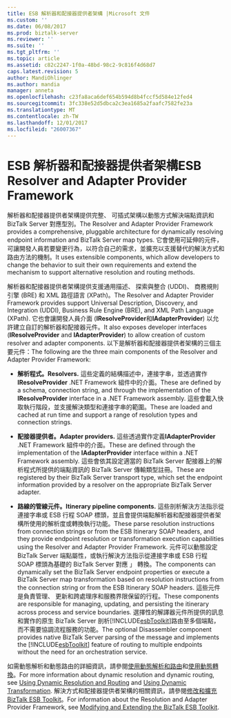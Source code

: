 ```yaml
---
title: ESB 解析器和配接器提供者架構 |Microsoft 文件
ms.custom: ''
ms.date: 06/08/2017
ms.prod: biztalk-server
ms.reviewer: ''
ms.suite: ''
ms.tgt_pltfrm: ''
ms.topic: article
ms.assetid: c82c2247-1f0a-48bd-98c2-9c816f4d68d7
caps.latest.revision: 5
author: MandiOhlinger
ms.author: mandia
manager: anneta
ms.openlocfilehash: c23fa8aca6def654b594d8b4fccf5d584e12fed4
ms.sourcegitcommit: 3fc338e52d5dbca2c3ea1685a2faafc7582fe23a
ms.translationtype: MT
ms.contentlocale: zh-TW
ms.lasthandoff: 12/01/2017
ms.locfileid: "26007367"
---
```

# <a name="esb-resolver-and-adapter-provider-framework"></a><span data-ttu-id="51062-102">ESB 解析器和配接器提供者架構</span><span class="sxs-lookup"><span data-stu-id="51062-102">ESB Resolver and Adapter Provider Framework</span></span>
<span data-ttu-id="51062-103">解析器和配接器提供者架構提供完整、 可插式架構以動態方式解決端點資訊和 BizTalk Server 對應型別。</span><span class="sxs-lookup"><span data-stu-id="51062-103">The Resolver and Adapter Provider Framework provides a comprehensive, pluggable architecture for dynamically resolving endpoint information and BizTalk Server map types.</span></span> <span data-ttu-id="51062-104">它會使用可延伸的元件，可讓開發人員若要變更行為，以符合自己的需求，並擴充以支援替代的解決方式和路由方法的機制。</span><span class="sxs-lookup"><span data-stu-id="51062-104">It uses extensible components, which allow developers to change the behavior to suit their own requirements and extend the mechanism to support alternative resolution and routing methods.</span></span>  
  
 <span data-ttu-id="51062-105">解析器和配接器提供者架構提供支援通用描述、 探索與整合 (UDDI)、 商務規則引擎 (BRE) 和 XML 路徑語言 (XPath)。</span><span class="sxs-lookup"><span data-stu-id="51062-105">The Resolver and Adapter Provider Framework provides support Universal Description, Discovery, and Integration (UDDI), Business Rule Engine (BRE), and XML Path Language (XPath).</span></span> <span data-ttu-id="51062-106">它也會讓開發人員介面 (**IResolveProvider**和**IAdapterProvider**) 以允許建立自訂的解析器和配接器元件。</span><span class="sxs-lookup"><span data-stu-id="51062-106">It also exposes developer interfaces (**IResolveProvider** and **IAdapterProvider**) to allow creation of custom resolver and adapter components.</span></span> <span data-ttu-id="51062-107">以下是解析器和配接器提供者架構的三個主要元件：</span><span class="sxs-lookup"><span data-stu-id="51062-107">The following are the three main components of the Resolver and Adapter Provider Framework:</span></span>  
  
-   <span data-ttu-id="51062-108">**解析程式。**</span><span class="sxs-lookup"><span data-stu-id="51062-108">**Resolvers.**</span></span> <span data-ttu-id="51062-109">這些定義的結構描述中，連接字串，並透過實作**IResolveProvider** .NET Framework 組件中的介面。</span><span class="sxs-lookup"><span data-stu-id="51062-109">These are defined by a schema, connection string, and through the implementation of the **IResolveProvider** interface in a .NET Framework assembly.</span></span> <span data-ttu-id="51062-110">這些會載入快取執行階段，並支援解決類型和連接字串的範圍。</span><span class="sxs-lookup"><span data-stu-id="51062-110">These are loaded and cached at run time and support a range of resolution types and connection strings.</span></span>  
  
-   <span data-ttu-id="51062-111">**配接器提供者。**</span><span class="sxs-lookup"><span data-stu-id="51062-111">**Adapter providers.**</span></span> <span data-ttu-id="51062-112">這些透過實作定義**IAdapterProvider** .NET Framework 組件中的介面。</span><span class="sxs-lookup"><span data-stu-id="51062-112">These are defined through the implementation of the **IAdapterProvider** interface within a .NET Framework assembly.</span></span> <span data-ttu-id="51062-113">這些會依其設定適當的 BizTalk Server 配接器上的解析程式所提供的端點資訊的 BizTalk Server 傳輸類型註冊。</span><span class="sxs-lookup"><span data-stu-id="51062-113">These are registered by their BizTalk Server transport type, which set the endpoint information provided by a resolver on the appropriate BizTalk Server adapter.</span></span>  
  
-   <span data-ttu-id="51062-114">**路線的管線元件。**</span><span class="sxs-lookup"><span data-stu-id="51062-114">**Itinerary pipeline components.**</span></span> <span data-ttu-id="51062-115">這些剖析解決方法指示從連接字串或 ESB 行程 SOAP 標頭，並且會提供端點解析器和配接器提供者架構所使用的解析度或轉換執行功能。</span><span class="sxs-lookup"><span data-stu-id="51062-115">These parse resolution instructions from connection strings or from the ESB Itinerary SOAP headers, and they provide endpoint resolution or transformation execution capabilities using the Resolver and Adapter Provider Framework.</span></span> <span data-ttu-id="51062-116">元件可以動態設定 BizTalk Server 端點屬性，或執行解決方法指示從連接字串或 ESB 行程 SOAP 標頭為基礎的 BizTalk Server 對應 」 轉換。</span><span class="sxs-lookup"><span data-stu-id="51062-116">The components can dynamically set the BizTalk Server endpoint properties or execute a BizTalk Server map transformation based on resolution instructions from the connection string or from the ESB Itinerary SOAP headers.</span></span> <span data-ttu-id="51062-117">這些元件是負責管理、 更新和跨處理序和服務界限保留的行程。</span><span class="sxs-lookup"><span data-stu-id="51062-117">These components are responsible for managing, updating, and persisting the itinerary across process and service boundaries.</span></span> <span data-ttu-id="51062-118">選擇性的解譯器元件所提供的訊息和實作的原生 BizTalk Server 剖析[!INCLUDE[esbToolkit](../includes/esbtoolkit-md.md)]路由至多個端點，而不需要協調流程服務的功能。</span><span class="sxs-lookup"><span data-stu-id="51062-118">The optional Disassembler component provides native BizTalk Server parsing of the message and implements the [!INCLUDE[esbToolkit](../includes/esbtoolkit-md.md)] feature of routing to multiple endpoints without the need for an orchestration service.</span></span>  
  
 <span data-ttu-id="51062-119">如需動態解析和動態路由的詳細資訊，請參閱[使用動態解析和路由](../esb-toolkit/using-dynamic-resolution-and-routing.md)和[使用動態轉換](../esb-toolkit/using-dynamic-transformation.md)。</span><span class="sxs-lookup"><span data-stu-id="51062-119">For more information about dynamic resolution and dynamic routing, see [Using Dynamic Resolution and Routing](../esb-toolkit/using-dynamic-resolution-and-routing.md) and [Using Dynamic Transformation](../esb-toolkit/using-dynamic-transformation.md).</span></span> <span data-ttu-id="51062-120">解決方式和配接器提供者架構的相關資訊，請參閱[修改和擴充 BizTalk ESB Toolkit](../esb-toolkit/modifying-and-extending-the-biztalk-esb-toolkit.md)。</span><span class="sxs-lookup"><span data-stu-id="51062-120">For information about the Resolution and Adapter Provider Framework, see [Modifying and Extending the BizTalk ESB Toolkit](../esb-toolkit/modifying-and-extending-the-biztalk-esb-toolkit.md).</span></span>